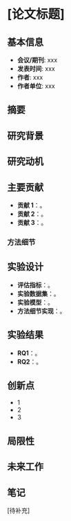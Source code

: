 # [论文标题]

## 基本信息
- **会议/期刊**: xxx
- **发表时间**: xxx
- **作者**: xxx
- **作者单位**: xxx
  
## 摘要


## 研究背景


## 研究动机


## 主要贡献
- **贡献 1**：。
- **贡献 2**：。
- **贡献 3**：。

### 方法细节

## 实验设计
- **评估指标**：。
- **实验数据集**：。
- **实验模型**：。
- **方法细节实现**：。

## 实验结果
- **RQ1**：。
- **RQ2**：。

## 创新点
- 1
- 2
- 3

## 局限性

## 未来工作

## 笔记
[待补充]
